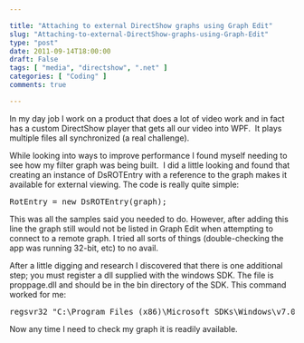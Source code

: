 ```yaml
---

title: "Attaching to external DirectShow graphs using Graph Edit"
slug: "Attaching-to-external-DirectShow-graphs-using-Graph-Edit"
type: "post"
date: 2011-09-14T18:00:00
draft: False
tags: [ "media", "directshow", ".net" ]
categories: [ "Coding" ]
comments: true

---
```


<p>In my day job I work on a product that does a lot of video work and in fact has a custom DirectShow player that gets all our video into WPF. &nbsp;It plays multiple files all synchronized (a real challenge).</p>
<p>While looking into ways to improve performance I found myself needing to see how my filter graph was being built. &nbsp;I did a little looking and found that creating an instance of DsROTEntry with a reference to the graph makes it available for external viewing. The code is really quite simple:</p>
<pre class="brush: c-sharp;">RotEntry = new DsROTEntry(graph);</pre>
<p>This was all the samples said you needed to do. However, after adding this line the graph still would not be listed in Graph Edit when attempting to connect to a remote graph. I tried all sorts of things (double-checking the app was running 32-bit, etc) to no avail.</p>
<p>After a little digging and research I discovered that there is one additional step; you must register a dll supplied with the windows SDK. The file is proppage.dll and should be in the bin directory of the SDK. This command worked for me:</p>
<pre>regsvr32 "C:\Program Files (x86)\Microsoft SDKs\Windows\v7.0A\Bin\proppage.dll"</pre>
<p>Now any time I need to check my graph it is readily available.</p>

